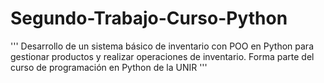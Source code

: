# Segundo-Trabajo-Curso-Python
'''
  Desarrollo de un sistema básico de inventario con POO en Python para gestionar productos y realizar operaciones de inventario. Forma parte del curso de programación en Python de la UNIR
'''
